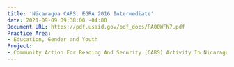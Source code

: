 ```yaml
---
title: 'Nicaragua CARS: EGRA 2016 Intermediate'
date: 2021-09-09 09:38:00 -04:00
Document URL: https://pdf.usaid.gov/pdf_docs/PA00WFN7.pdf
Practice Area:
- Education, Gender and Youth
Project:
- Community Action For Reading And Security (CARS) Activity In Nicaragua
---
```


